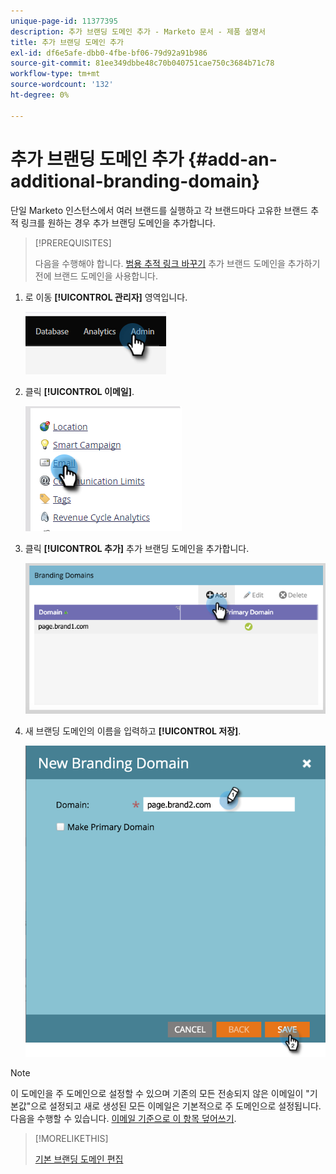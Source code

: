 ```yaml
---
unique-page-id: 11377395
description: 추가 브랜딩 도메인 추가 - Marketo 문서 - 제품 설명서
title: 추가 브랜딩 도메인 추가
exl-id: df6e5afe-dbb0-4fbe-bf06-79d92a91b986
source-git-commit: 81ee349dbbe48c70b040751cae750c3684b71c78
workflow-type: tm+mt
source-wordcount: '132'
ht-degree: 0%

---
```


# 추가 브랜딩 도메인 추가 {#add-an-additional-branding-domain}

단일 Marketo 인스턴스에서 여러 브랜드를 실행하고 각 브랜드마다 고유한 브랜드 추적 링크를 원하는 경우 추가 브랜딩 도메인을 추가합니다.

>[!PREREQUISITES]
>
>다음을 수행해야 합니다. [범용 추적 링크 바꾸기](/help/marketo/product-docs/administration/email-setup/add-multiple-branding-domains/edit-your-default-branding-domain.md) 추가 브랜드 도메인을 추가하기 전에 브랜드 도메인을 사용합니다.

1. 로 이동 **[!UICONTROL 관리자]** 영역입니다.

   ![](assets/add-an-additional-branding-domain-1.png)

1. 클릭 **[!UICONTROL 이메일]**.

   ![](assets/add-an-additional-branding-domain-2.png)

1. 클릭 **[!UICONTROL 추가]** 추가 브랜딩 도메인을 추가합니다.

   ![](assets/add-an-additional-branding-domain-3.png)

1. 새 브랜딩 도메인의 이름을 입력하고 **[!UICONTROL 저장]**.

   ![](assets/add-an-additional-branding-domain-4.png)

>[!NOTE]
>
>이 도메인을 주 도메인으로 설정할 수 있으며 기존의 모든 전송되지 않은 이메일이 &quot;기본값&quot;으로 설정되고 새로 생성된 모든 이메일은 기본적으로 주 도메인으로 설정됩니다. 다음을 수행할 수 있습니다. [이메일 기준으로 이 항목 덮어쓰기](/help/marketo/product-docs/administration/email-setup/add-multiple-branding-domains/overwrite-primary-domain-for-emails.md).

>[!MORELIKETHIS]
>
>[기본 브랜딩 도메인 편집](/help/marketo/product-docs/administration/email-setup/add-multiple-branding-domains/edit-your-default-branding-domain.md)
